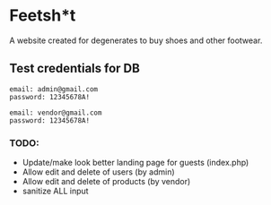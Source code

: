 # Feetsh*t

A website created for degenerates to buy shoes and other footwear. 


## Test credentials for DB
```
email: admin@gmail.com
password: 12345678A!

email: vendor@gmail.com
password: 12345678A!
``````

### TODO:
- Update/make look better landing page for guests (index.php)
- Allow edit and delete of users (by admin)
- Allow edit and delete of products (by vendor)
- sanitize ALL input
